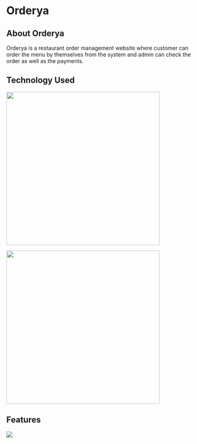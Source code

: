 <h1>Orderya</h1>


## About Orderya
Orderya is a restaurant order management website where customer can order the menu by themselves from the system and admin can check the order as well as the payments.

## Technology Used

<p><a href="https://laravel.com" target="_blank"><img src="https://raw.githubusercontent.com/laravel/art/master/logo-lockup/5%20SVG/2%20CMYK/1%20Full%20Color/laravel-logolockup-cmyk-red.svg" width="400"></a></span>
<p>
<p>
    <a href="https://tailwindcss.com/">
    <img src="https://github.com/tailwindlabs/tailwindcss/blob/b8f010a9ef9621388be1fbff0be13f3639d1bb1c/.github/logo-dark.svg" width="400"/>
    <a/>
</p>


## Features
<img src="https://drive.google.com/file/d/1utBubB4C35zwHQHWYmsUtsgLFilBnP-C/view">
